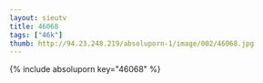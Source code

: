 ```yaml
--- 
layout: sieutv
title: 46068
tags: ["46k"]
thumb: http://94.23.248.219/absoluporn-1/image/002/46068.jpg
---
```

{% include absoluporn key="46068" %} 
